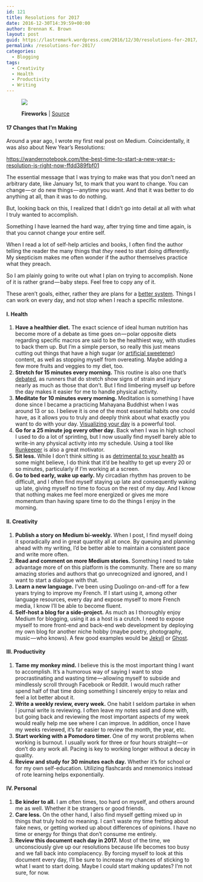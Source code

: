 ```yaml
---
id: 121
title: Resolutions for 2017
date: 2016-12-30T14:39:59+00:00
author: Brennan K. Brown
layout: post
guid: https://lastremark.wordpress.com/2016/12/30/resolutions-for-2017/
permalink: /resolutions-for-2017/
categories:
  - Blogging
tags:
  - Creativity
  - Health
  - Productivity
  - Writing
---
```


<figure class="wp-caption"> 

<img data-width="1280" data-height="853" src="https://cdn-images-1.medium.com/max/2560/1*GefiHmEasjX5FNYMVvXhcA.jpeg" /> <figcaption class="wp-caption-text"><b>Fireworks</b> | <a href="https://commons.wikimedia.org/wiki/File:Fireworks_%288257311194%29.jpg" target="_blank" rel="noopener noreferrer">Source</a></figcaption></figure> 

#### 17 Changes that I’m Making

<span>A</span>round a year ago, I wrote my first real post on Medium. Coincidentally, it was also about New Year’s Resolutions:

<https://wandernotebook.com/the-best-time-to-start-a-new-year-s-resolution-is-right-now-ffdd389fbf01>

The essential message that I was trying to make was that you don’t need an arbitrary date, like January 1st, to mark that you want to change. You can change — or do new things — anytime you want. And that it was better to do anything at all, than it was to do nothing.

But, looking back on this, I realized that I didn’t go into detail at all with what I truly wanted to accomplish.

Something I have learned the hard way, after trying time and time again, is that you cannot change your entire self.

When I read a lot of self-help articles and books, I often find the author telling the reader the many things that _they_ need to start doing differently. My skepticism makes me often wonder if the author themselves practice what they preach.

<!--more-->

So I am plainly going to write out what I plan on trying to accomplish. None of it is rather grand — baby steps. Feel free to copy any of it.

These aren’t goals, either, rather they are plans for a <a href="https://medium.com/personal-growth/forget-about-setting-goals-focus-on-this-instead-718e3e99deaf#.umwdardc0" target="_blank" rel="noopener noreferrer">better system</a>. Things I can work on every day, and not stop when I reach a specific milestone.

#### I. Health

  1. <b>Have a healthier diet.</b> The exact science of ideal human nutrition has become more of a debate as time goes on — polar opposite diets regarding specific macros are said to be the healthiest way, with studies to back them up. But I’m a simple person, so really this just means cutting out things that have a high sugar (or <a href="http://www.health.harvard.edu/blog/artificial-sweeteners-sugar-free-but-at-what-cost-201207165030" target="_blank" rel="noopener noreferrer">artificial sweetener</a>) content, as well as stopping myself from overeating. Maybe adding a few more fruits and veggies to my diet, too.
  2. <b>Stretch for 15 minutes every morning.</b> This routine is also one that’s <a href="https://www.painscience.com/articles/stretching.php" target="_blank" rel="noopener noreferrer">debated</a>, as runners that do stretch show signs of strain and injury nearly as much as those that don’t. But I find limbering myself up before the day makes it easier for me to handle physical activity.
  3. <b>Meditate for 10 minutes every morning.</b> Meditation is something I have done since I became a practicing Mahayana Buddhist when I was around 13 or so. I believe it is one of the most essential habits one could have, as it allows you to truly and deeply think about what exactly you want to do with your day. <a href="https://www.entrepreneur.com/article/242373" target="_blank" rel="noopener noreferrer">Visualizing your day</a> is a powerful tool.
  4. <b>Go for a 25 minute jog every other day.</b> Back when I was in high school I used to do a lot of sprinting, but I now usually find myself barely able to write-in any physical activity into my schedule. Using a tool like <a href="https://runkeeper.com/" target="_blank" rel="noopener noreferrer">Runkeeper</a> is also a great motivator.
  5. <b>Sit less.</b> While I don’t think sitting is as <a href="http://www.sciencealert.com/sitting-for-long-periods-is-no-worse-for-your-health-than-standing-study-claims" target="_blank" rel="noopener noreferrer">detrimental to your health</a> as some might believe, I do think that it’d be healthy to get up every 20 or so minutes, particularly if I’m working at a screen.
  6. <b>Go to bed early, wake up early.</b> My circadian rhythm has proven to be difficult, and I often find myself staying up late and consequently waking up late, giving myself no time to focus on the rest of my day. And I know that nothing makes me feel more energized or gives me more momentum than having spare time to do the things I enjoy in the morning.

#### II. Creativity

  1. <b>Publish a story on Medium bi-weekly.</b> When I post, I find myself doing it sporadically and in great quantity all at once. By queuing and planning ahead with my writing, I’d be better able to maintain a consistent pace and write more often.
  2. <b>Read and comment on more Medium stories.</b> Something I need to take advantage more of on this platform is the community. There are so many amazing stories and authors that go unrecognized and ignored, and I want to start a dialogue with that.
  3. <b>Learn a new language.</b> I’ve been using Duolingo on-and-off for a few years trying to improve my French. If I start using it, among other language resources, every day and expose myself to more French media, I know I’ll be able to become fluent.
  4. <b>Self-host a blog for a side-project.</b> As much as I thoroughly enjoy Medium for blogging, using it as a host is a crutch. I need to expose myself to more front-end and back-end web development by deploying my own blog for another niche hobby (maybe poetry, photography, music — who knows). A few good examples would be <a href="https://jekyllrb.com/" target="_blank" rel="noopener noreferrer">Jekyll</a> or <a href="https://ghost.org/" target="_blank" rel="noopener noreferrer">Ghost</a>.

#### III. Productivity

  1. <b>Tame my monkey mind.</b> I believe this is the most important thing I want to accomplish. It’s a humorous way of saying I want to stop procrastinating and wasting time — allowing myself to subside and mindlessly scroll through Facebook or Reddit. I would much rather spend half of that time doing something I sincerely enjoy to relax and feel a lot better about it.
  2. <b>Write a weekly review, every week.</b> One habit I seldom partake in when I journal write is reviewing. I often leave my notes said and done with, but going back and reviewing the most important aspects of my week would really help me see where I can improve. In addition, once I have my weeks reviewed, it’s far easier to review the month, the year, etc.
  3. <b>Start working with a Pomodoro timer.</b> One of my worst problems when working is burnout. I usually work for three or four hours straight — or don’t do any work all. Pacing is key to working longer without a decay in quality.
  4. <b>Review and study for 30 minutes each day.</b> Whether it’s for school or for my own self-education. Utilizing flashcards and mnemonics instead of rote learning helps exponentially.

#### IV. Personal

  1. <b>Be kinder to all.</b> I am often times, too hard on myself, and others around me as well. Whether it be strangers or good friends.
  2. <b>Care less.</b> On the other hand, I also find myself getting mixed up in things that truly hold no meaning. I can’t waste my time fretting about fake news, or getting worked up about differences of opinions. I have no time or energy for things that don’t consume me entirely.
  3. <b>Review this document each day in 2017.</b> Most of the time, we unconsciously give up our resolutions because life becomes too busy and we fall back into complacency. By forcing myself to look at this document every day, I’ll be sure to increase my chances of sticking to what I want to start doing. Maybe I could start making updates? I’m not sure, for now.

